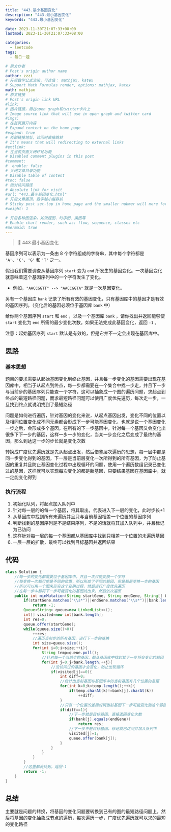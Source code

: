 ```yaml
---
title: "443.最小基因变化"
description: "443.最小基因变化"
keywords: "443.最小基因变化"

date: 2023-11-30T21:07:33+08:00
lastmod: 2023-11-30T21:07:33+08:00

categories:
  - leetcode
tags:
  - 每日一题

# 原文作者
# Post's origin author name
author: zzzi
# 开启数学公式渲染，可选值： mathjax, katex
# Support Math Formulas render, options: mathjax, katex
math: mathjax
# 原文链接
# Post's origin link URL
#link:
# 图片链接，用在open graph和twitter卡片上
# Image source link that will use in open graph and twitter card
#imgs:
# 在首页展开内容
# Expand content on the home page
#expand: true
# 外部链接地址，访问时直接跳转
# It's means that will redirecting to external links
#extlink:
# 在当前页面关闭评论功能
# Disabled comment plugins in this post
#comment:
#  enable: false
# 关闭文章目录功能
# Disable table of content
#toc: false
# 绝对访问路径
# Absolute link for visit
#url: "443.最小基因变化.html"
# 开启文章置顶，数字越小越靠前
# Sticky post set-top in home page and the smaller nubmer will more forward.
#weight: 1

# 开启各种图渲染，如流程图、时序图、类图等
# Enable chart render, such as: flow, sequence, classes etc
#mermaid: true
---
```


> 🧬 443.最小基因变化

基因序列可以表示为一条由 8 个字符组成的字符串，其中每个字符都是 `'A'`、`'C'`、`'G'` 和 `'T'` 之一。

假设我们需要调查从基因序列 `start` 变为 `end` 所发生的基因变化。一次基因变化就意味着这个基因序列中的一个字符发生了变化。

- 例如，`"AACCGGTT" --> "AACCGGTA"` 就是一次基因变化。

另有一个基因库 `bank` 记录了所有有效的基因变化，只有基因库中的基因才是有效的基因序列。（变化后的基因必须位于基因库 `bank` 中）

给你两个基因序列 `start` 和 `end` ，以及一个基因库 `bank` ，请你找出并返回能够使 `start` 变化为 `end` 所需的最少变化次数。如果无法完成此基因变化，返回 `-1` 。

注意：起始基因序列 `start` 默认是有效的，但是它并不一定会出现在基因库中。

<!--more-->

## 思路

### 基本思想

题目的要求需要从起始基因变化到终止基因，并且每一步变化的基因需要出现在基因库中，相当于从起点到终点，每一步都需要在一个集合中找一步走，并且下一步与当前步的基因序列只能查一个字符，这可以抽象成一个图的遍历问题，求起点到终点的最短路径问题，而求最短路径问题可以使用广度优先遍历，每次走一步，一旦找到终点就说明找到了最短路径

问题是如何进行遍历，针对基因的变化来说，从起点基因出发，变化不同的位置以及相同位置变化成不同元素都会形成下一步可能基因变化，也就是说一个基因变化一步之后，会形成多个基因，在所有的下一步基因中，针对每一个基因又会变化出很多下下一步的基因，这样一步一步的变化，当某一步变化之后变成了最终的基因，那么到达这一步的步长就是变化次数

转换成广度优先遍历就是先从起点出发，然后借鉴层次遍历的思想，每一层中都是同一步变化得到的基因，下一层是当前层变化一次所得到的所有基因，为了防止基因的重复并且防止基因变化过程中出现循环的问题，使用一个遍历数组记录已变化过的基因，这样就可以实现每次变化的都是新基因，只要结果基因在基因库中，就一定能变化得到

### 执行流程

1. 初始化队列，将起点加入队列中
2. 针对每一层的的每一个基因，将其取出，代表进入下一层的变化，此时步长+1
3. 从基因库中找到所有未遍历并且只与当前基因相差一个位置的基因序列
4. 判断找到的基因序列是不是结果序列，不是的话就将其加入队列中，并且标记为已访问
5. 这样针对每一层的每一个基因都从基因库中找到只相差一个位置的未遍历基因
6. 一层一层的扩散，最终可以找到目标基因并返回结果

## 代码

```java
class Solution {
    //每一步的变化都需要位于基因库中，并且一次只能变换一个字符
    //每变换一次都可能是不同的位置，所以形成了不同的基因，但是都是变换一步的基因
    //所以可以用一个图来形容这个变换过程，然后进行广度优先遍历
    //在每一步中都将下一步可能变化的基因找出来，然后依次遍历
    public int minMutation(String startGene, String endGene, String[] bank) {
        if(startGene.matches("\\s*")||endGene.matches("\\s*")||bank.length==0)
            return -1;
        Queue<String> queue=new LinkedList<>();
        int[] visited=new int[bank.length];
        int res=0;
        queue.offer(startGene);
        while(queue.size()>0){
            ++res;
            //遍历当前步的所有基因，进行下一步的变换
            int size=queue.size();
            for(int i=0;i<size;++i){
                String temp=queue.poll();
                //针对每一个当前步的基因，都从基因库中找到其下一步将会变化的基因
                for(int j=0;j<bank.length;++j){
                    //没访问过的基因才会变化，防止出现循环
                    if(visited[j]==0){
                        int diff=0;
                        //统计出当前基因与基因库中的当前基因有几个位置的差距
                        for(int k=0;k<temp.length();++k){
                            if(temp.charAt(k)!=bank[j].charAt(k))
                                ++diff;
                        }
                        //只有一个位置的差距说明当前基因下一步可能变化到这个基因上
                        if(diff==1){
                            //下一步就是目标基因，直接返回变化次数
                            if(bank[j].equals(endGene))
                                return res;
                            //下一步不是目标基因，标记成已访问并加入队列中
                            visited[j]=1;
                            queue.offer(bank[j]);
                        }
                    }
                }
            }
        }
        //这里都没找到，返回-1
        return -1;
    }
}
```

## 总结

主要就是问题的转换，将基因的变化问题要转换到已有的图的最短路径问题上，然后将基因的变化抽象成节点的遍历，每次遍历一步，广度优先遍历就可以求的最短的变化路径
